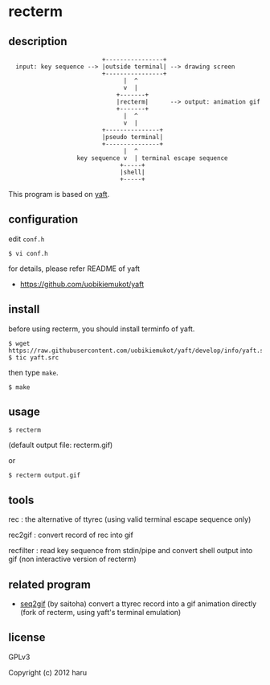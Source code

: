 # recterm

## description

```
                          +----------------+
  input: key sequence --> |outside terminal| --> drawing screen
                          +----------------+
                                |  ^
                                v  |
                              +-------+
                              |recterm|      --> output: animation gif
                              +-------+
                                |  ^
                                v  | 
                          +---------------+
                          |pseudo terminal|
                          +---------------+
                                |  ^
                   key sequence v  | terminal escape sequence
                               +-----+
                               |shell|
                               +-----+
```

This program is based on [yaft](https://github.com/uobikiemukot/yaft).

## configuration

edit `conf.h`

```
$ vi conf.h
```

for details, please refer README of yaft

- https://github.com/uobikiemukot/yaft

## install

before using recterm, you should install terminfo of yaft.

```
$ wget https://raw.githubusercontent.com/uobikiemukot/yaft/develop/info/yaft.src
$ tic yaft.src
```

then type `make`.

```
$ make
```

## usage

```
$ recterm
```

(default output file: recterm.gif)

or

```
$ recterm output.gif
```

## tools

rec
:	the alternative of ttyrec (using valid terminal escape sequence only)

rec2gif
:	convert record of rec into gif

recfilter
:	read key sequence from stdin/pipe and convert shell output into gif (non interactive version of recterm) 

## related program

-	[seq2gif](https://github.com/saitoha/seq2gif) (by saitoha)
	convert a ttyrec record into a gif animation directly (fork of recterm, using yaft's terminal emulation)

## license

GPLv3

Copyright (c) 2012 haru <uobikiemukot at gmail dot com>
